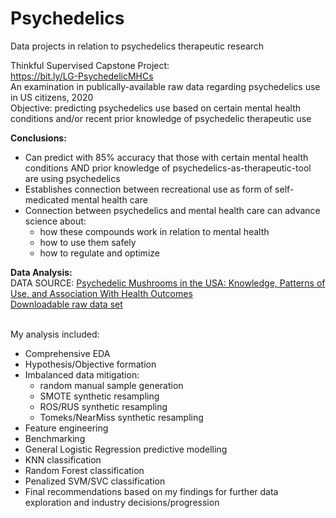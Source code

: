 # Psychedelics
Data projects in relation to psychedelics therapeutic research 

Thinkful Supervised Capstone Project: <br>
https://bit.ly/LG-PsychedelicMHCs <br>
An examination in publically-available raw data regarding psychedelics use in US citizens, 2020 <br>
Objective: predicting psychedelics use based on certain mental health conditions and/or recent prior knowledge of psychedelic therapeutic use

<strong>Conclusions:</strong>
<ul><li>Can predict with 85% accuracy that those with certain mental health conditions AND prior knowledge of psychedelics-as-therapeutic-tool are using psychedelics</li>
<li>Establishes connection between recreational use as form of self-medicated mental health care</li>
<li>Connection between psychedelics and mental health care can advance science about: 
<ul><li>how these compounds work in relation to mental health</li>
<li>how to use them safely</li>
<li>how to regulate and optimize</li></ul>
</li>
</ul>

<strong>Data Analysis:</strong> <br>
DATA SOURCE: <a href="https://www.frontiersin.org/articles/10.3389/fpsyt.2021.780696/full" target="_blank">Psychedelic Mushrooms in the USA: Knowledge, Patterns of Use, and Association With Health Outcomes</a>
<br>
<a href="https://datadryad.org/stash/dataset/doi:10.5061/dryad.bzkh189b6" target="_blank">Downloadable raw data set</a>

<br>
My analysis included: 
<ul><li>Comprehensive EDA</li>
<li>Hypothesis/Objective formation</li>
<li>Imbalanced data mitigation:
<ul><li>random manual sample generation</li>
<li>SMOTE synthetic resampling</li>
<li>ROS/RUS synthetic resampling</li>
<li>Tomeks/NearMiss synthetic resampling</li></ul>
</li>
<li>Feature engineering</li>
<li>Benchmarking</li>
<li>General Logistic Regression predictive modelling</li>
<li>KNN classification</li>
<li>Random Forest classification</li>
<li>Penalized SVM/SVC classification</li>
<li>Final recommendations based on my findings for further data exploration and industry decisions/progression</li>
</ul>
